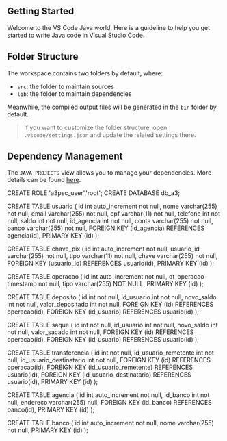 ## Getting Started

Welcome to the VS Code Java world. Here is a guideline to help you get started to write Java code in Visual Studio Code.

## Folder Structure

The workspace contains two folders by default, where:

- `src`: the folder to maintain sources
- `lib`: the folder to maintain dependencies

Meanwhile, the compiled output files will be generated in the `bin` folder by default.

> If you want to customize the folder structure, open `.vscode/settings.json` and update the related settings there.

## Dependency Management

The `JAVA PROJECTS` view allows you to manage your dependencies. More details can be found [here](https://github.com/microsoft/vscode-java-dependency#manage-dependencies).

CREATE ROLE 'a3psc_user','root';
CREATE DATABASE db_a3;

CREATE TABLE usuario (
    id int auto_increment not null,
    nome varchar(255) not null,
    email varchar(255) not null,
    cpf varchar(11) not null,
    telefone int not null,
    saldo int not null,
    id_agencia int not null,
    conta varchar(255) not null,
    banco varchar(255) not null,
    FOREIGN KEY (id_agencia) REFERENCES agencia(id),
    PRIMARY KEY (id)
);

CREATE TABLE chave_pix (
    id int auto_increment not null,
    usuario_id varchar(255) not null,
    tipo varchar(11) not null,
    chave varchar(255) not null,
    FOREIGN KEY (usuario_id) REFERENCES usuario(id),
    PRIMARY KEY (id)
);

CREATE TABLE operacao (
	id int auto_increment not null,
    dt_operacao timestamp not null,
    tipo varchar(255) NOT NULL,
    PRIMARY KEY (id)
);

CREATE TABLE deposito (
	id int not null,
	id_usuario int not null,
    novo_saldo int not null,
    valor_depositado int not null,
    FOREIGN KEY (id) REFERENCES operacao(id),
    FOREIGN KEY (id_usuario) REFERENCES usuario(id)
);

CREATE TABLE saque (
	id int not null,
	id_usuario int not null,
    novo_saldo int not null,
    valor_sacado int not null,
    FOREIGN KEY (id) REFERENCES operacao(id),
    FOREIGN KEY (id_usuario) REFERENCES usuario(id)
);

CREATE TABLE transferencia (
	id int not null,
	id_usuario_remetente int not null,
    id_usuario_destinatario int not null,
    FOREIGN KEY (id) REFERENCES operacao(id),
    FOREIGN KEY (id_usuario_remetente) REFERENCES usuario(id),
    FOREIGN KEY (id_usuario_destinatario) REFERENCES usuario(id),
    PRIMARY KEY (id)
);

CREATE TABLE agencia (
	id int auto_increment not null,
    id_banco int not null,
    endereco varchar(255) null,
    FOREIGN KEY (id_banco) REFERENCES banco(id),
    PRIMARY KEY (id)
);

CREATE TABLE banco (
	id int auto_increment not null,
    nome varchar(255) not null,
    PRIMARY KEY (id)
);
